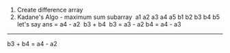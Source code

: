 1. Create difference array
​
2. Kadane's Algo - maximum sum subarray
​
a1 a2 a3 a4 a5
b1 b2 b3 b4 b5
​
let's say ans = a4 - a2
​
b3 + b4
​
b3 = a3 - a2
b4 = a4 - a3
___________________
b3 + b4 = a4 - a2
​
